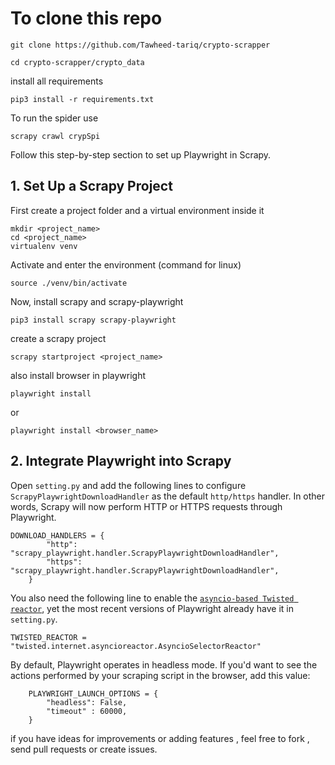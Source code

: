 

# To clone this repo
```
git clone https://github.com/Tawheed-tariq/crypto-scrapper
```
```
cd crypto-scrapper/crypto_data
```

install all requirements

```
pip3 install -r requirements.txt
```

To run the spider use
```
scrapy crawl crypSpi
```


Follow this step-by-step section to set up Playwright in Scrapy.
## 1. Set Up a Scrapy Project

First create a project folder and a virtual environment inside it
```
mkdir <project_name>
cd <project_name>
virtualenv venv
```

Activate and enter the environment (command for linux)

```
source ./venv/bin/activate
```

Now, install scrapy and scrapy-playwright

```
pip3 install scrapy scrapy-playwright
```

create a scrapy project
```
scrapy startproject <project_name>
```

also install browser in playwright
```
playwright install
```

or 

```
playwright install <browser_name>
```


## 2. Integrate Playwright into Scrapy

Open `setting.py` and add the following lines to configure `ScrapyPlaywrightDownloadHandler` as the default `http/https` handler. In other words, Scrapy will now perform HTTP or HTTPS requests through Playwright.

```
DOWNLOAD_HANDLERS = {
        "http": "scrapy_playwright.handler.ScrapyPlaywrightDownloadHandler",
        "https": "scrapy_playwright.handler.ScrapyPlaywrightDownloadHandler",
    }
```

You also need the following line to enable the [`asyncio-based Twisted reactor`](https://docs.scrapy.org/en/latest/topics/asyncio.html#installing-the-asyncio-reactor), yet the most recent versions of Playwright already have it in `setting.py`.

```
TWISTED_REACTOR = "twisted.internet.asyncioreactor.AsyncioSelectorReactor"
```

By default, Playwright operates in headless mode. If you'd want to see the actions performed by your scraping script in the browser, add this value:

```
    PLAYWRIGHT_LAUNCH_OPTIONS = {
        "headless": False,
        "timeout" : 60000,
    } 

```








if you have ideas for improvements or adding features , feel free to fork , send pull requests or create issues.
